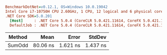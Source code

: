 ``` ini

BenchmarkDotNet=v0.12.1, OS=Windows 10.0.19042
Intel Core i7-10750H CPU 2.60GHz, 1 CPU, 12 logical and 6 physical cores
.NET Core SDK=5.0.201
  [Host]     : .NET Core 5.0.4 (CoreCLR 5.0.421.11614, CoreFX 5.0.421.11614), X64 RyuJIT  [AttachedDebugger]
  DefaultJob : .NET Core 5.0.4 (CoreCLR 5.0.421.11614, CoreFX 5.0.421.11614), X64 RyuJIT


```
| Method |     Mean |    Error |   StdDev |
|------- |---------:|---------:|---------:|
| SumOdd | 80.06 ns | 1.621 ns | 1.437 ns |
